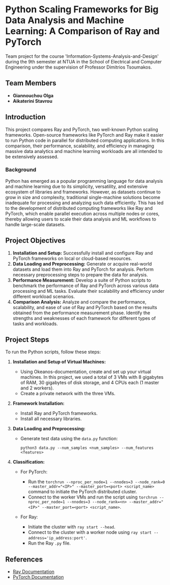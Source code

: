# Python Scaling Frameworks for Big Data Analysis and Machine Learning: A Comparison of Ray and PyTorch

Team project for the course 'Information-Systems-Analysis-and-Design' during the 9th semester at NTUA in the School of Electrical and Computer Engineering under the supervision of Professor Dimitrios Tsoumakos.

## Team Members

- **Giannouchou Olga**
- **Aikaterini Stavrou**

## Introduction

Τhis project compares Ray and PyTorch, two well-known Python scaling frameworks. Open-source frameworks like PyTorch and Ray make it easier to run Python code in parallel for distributed computing applications. In this comparison, their performance, scalability, and efficiency in managing massive data analytics and machine learning workloads are all intended to be extensively assessed.

### Background
Python has emerged as a popular programming language for data analysis and machine learning due to its simplicity, versatility, and extensive ecosystem of libraries and frameworks. However, as datasets continue to grow in size and complexity, traditional single-machine solutions become inadequate for processing and analyzing such data efficiently. This has led to the development of distributed computing frameworks like Ray and PyTorch, which enable parallel execution across multiple nodes or cores, thereby allowing users to scale their data analysis and ML workflows to handle large-scale datasets.

## Project Objectives

1. **Installation and Setup:** Successfully install and configure Ray and PyTorch frameworks on local or cloud-based resources.
2. **Data Loading and Preprocessing:** Generate or acquire real-world datasets and load them into Ray and PyTorch for analysis. Perform necessary preprocessing steps to prepare the data for analysis.
3. **Performance Measurement:** Develop a suite of Python scripts to benchmark the performance of Ray and PyTorch across various data processing and ML tasks. Evaluate their scalability and efficiency under different workload scenarios.
4. **Comparison Analysis:** Analyze and compare the performance, scalability, and ease of use of Ray and PyTorch based on the results obtained from the performance measurement phase. Identify the strengths and weaknesses of each framework for different types of tasks and workloads.

## Project Steps

To run the Python scripts, follow these steps:

1. **Installation and Setup of Virtual Machines:**
   - Using Okeanos-documentation, create and set up your virtual machines. In this project, we used a total of 3 VMs with 8 gigabytes of RAM, 30 gigabytes of disk storage, and 4 CPUs each (1 master and 2 workers).
   - Create a private network with the three VMs.

2. **Framework Installation:**
   - Install Ray and PyTorch frameworks.
   - Install all necessary libraries.

3. **Data Loading and Preprocessing:**
   - Generate test data using the `data.py` function:
     ```
     python3 data.py --num_samples <num_samples> --num_features <features>
     ```

4. **Classification:**
   - For PyTorch:
     - Run the `torchrun --nproc_per_node=1 --nnodes=3 --node_rank=0 --master_addr="<IP>" --master_port=<port> <script_name>` command to initiate the PyTorch distributed cluster.
     - Connect to the worker VMs and run the script using `torchrun --nproc_per_node=1 --nnodes=3 --node_rank=<n> --master_addr="<IP>" --master_port=<port> <script_name>`.

   - For Ray:
     - Initiate the cluster with `ray start --head`.
     - Connect to the cluster with a worker node using `ray start --address='ip_address:port'`.
     - Run the Ray `.py` file.

## References

- [Ray Documentation](https://docs.ray.io/)
- [PyTorch Documentation](https://pytorch.org/)
